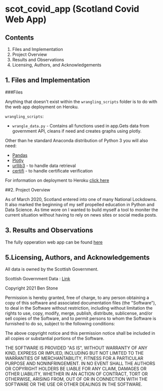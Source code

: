 # scot_covid_app (Scotland Covid Web App)

## Contents
1. Files and Implementation
2. Project Overview
3. Results and Observations
4. Licensing, Authors, and Acknowledgements

## 1. Files and Implementation

###Files

Anything that doesn't exist within the `wrangling_scripts` folder is to do with 
the web app deployment on Heroku.

`wrangling_scripts`:
  - `wrangle_data.py` - Contains all functions used in app.Gets data from government API, 
                        cleans if need and creates graphs using plotly.

Other than he standard Anaconda distribution of Python 3 you will also need:

- [Pandas](https://pandas.pydata.org/)
- [Plotly](https://plotly.com)
- [urllib3](https://pypi.org/project/urllib3/) - to handle  data retrieval
- [certifi](https://pypi.org/project/certifi/) - to handle certificate verification

For information on deployment to Heroku [click here](https://devcenter.heroku.com/categories/deployment)

##2. Project Overview

As of March 2020, Scotland entered into one of many National Lockdowns. It also
marked the beginning of my self propelled education in Python and Data Science.
As time wore on I wanted to build myself a tool to moniter the current situation 
without having to rely on news sites or social media posts.


## 3. Results and Observations

The fully opperation web app can be found [here](http://scotcovidapp.herokuapp.com)

## 5.Licensing, Authors, and Acknowledgements
All data is owned by the Scottish Government.

Scottish Government Data : [Link](https://statistics.gov.scot/home)


Copyright 2021 Ben Stone

Permission is hereby granted, free of charge, to any person obtaining a copy of this software and associated documentation files (the "Software"), to deal in the Software without restriction, including without limitation the rights to use, copy, modify, merge, publish, distribute, sublicense, and/or sell copies of the Software, and to permit persons to whom the Software is furnished to do so, subject to the following conditions:

The above copyright notice and this permission notice shall be included in all copies or substantial portions of the Software.

THE SOFTWARE IS PROVIDED "AS IS", WITHOUT WARRANTY OF ANY KIND, EXPRESS OR IMPLIED, INCLUDING BUT NOT LIMITED TO THE WARRANTIES OF MERCHANTABILITY, FITNESS FOR A PARTICULAR PURPOSE AND NONINFRINGEMENT. IN NO EVENT SHALL THE AUTHORS OR COPYRIGHT HOLDERS BE LIABLE FOR ANY CLAIM, DAMAGES OR OTHER LIABILITY, WHETHER IN AN ACTION OF CONTRACT, TORT OR OTHERWISE, ARISING FROM, OUT OF OR IN CONNECTION WITH THE SOFTWARE OR THE USE OR OTHER DEALINGS IN THE SOFTWARE.
